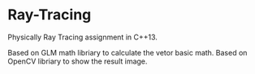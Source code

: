 # Ray-Tracing
Physically  Ray Tracing assignment in C++13.

Based on GLM math libriary to calculate the vetor basic math.
Based on OpenCV libriary to show the result image.
